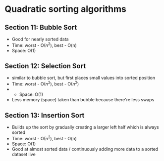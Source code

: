 # Quadratic sorting algorithms
## Section 11: Bubble Sort
- Good for nearly sorted data
- Time: worst - O($n^2$), best - O(n)
- Space: O(1)

## Section 12: Selection Sort
- similar to bubble sort, but first places small values into sorted position
- Time: worst - O($n^2$), best - O($n^2$)
- - Space: O(1)
- Less memory (space) taken than bubble because there're less swaps

## Section 13: Insertion Sort
- Builds up the sort by gradually creating a larger left half which is always sorted
- Time: worst - O($n^2$), best - O(n)
- Space: O(1)
- Good at almost sorted data / continuously adding more data to a sorted dataset live
